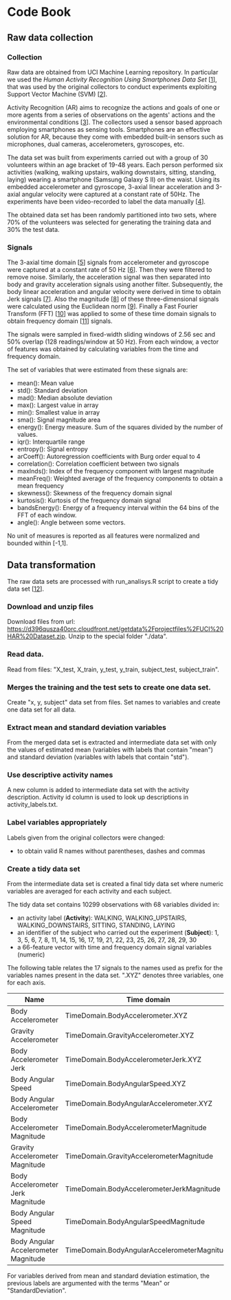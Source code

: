 Code Book
========

Raw data collection
-------------------

### Collection

Raw data are obtained from UCI Machine Learning repository. In particular we used
the *Human Activity Recognition Using Smartphones Data Set* [[1](#uci-har)],
that was used by the original collectors to conduct experiments exploiting
Support Vector Machine (SVM) [[2](#har-smart)].

Activity Recognition (AR) aims to recognize the actions and goals of one or more agents
from a series of observations on the agents' actions and the environmental conditions
[[3](#activity-recognition)]. The collectors used a sensor based approach employing
smartphones as sensing tools. Smartphones are an effective solution for AR, because
they come with embedded built-in sensors such as microphones, dual cameras, accelerometers,
gyroscopes, etc.

The data set was built from experiments carried out with a group of 30 volunteers
within an age bracket of 19-48 years. Each person performed six activities
(walking, walking upstairs, walking downstairs, sitting, standing, laying)
wearing a smartphone (Samsung Galaxy S II) on the waist. Using its embedded
accelerometer and gyroscope, 3-axial linear acceleration and 3-axial angular velocity
were captured at a constant rate of 50Hz. The experiments have been video-recorded
to label the data manually [[4](#har-smart2)].

The obtained data set has been randomly partitioned into two sets, where 70% of
the volunteers was selected for generating the training data and 30% the test data.

### Signals

The 3-axial time domain [[5](#time-domain)] signals from accelerometer and gyroscope
were captured at a constant rate of 50 Hz [[6](#hertz)]. Then they were filtered
to remove noise.
Similarly, the acceleration signal was then separated into body and gravity
acceleration signals using another filter.
Subsequently, the body linear acceleration and angular velocity were derived in time
to obtain Jerk signals [[7](#jerk)]. Also the magnitude [[8](#magnitude)] of these
three-dimensional signals were calculated using the Euclidean norm [[9](#euclidean-norm)]. 
Finally a Fast Fourier Transform (FFT) [[10](#fft)] was applied to some of these
time domain signals to obtain frequency domain [[11](#freq-domain)] signals.

The signals were sampled in fixed-width sliding windows of 2.56 sec and 50% 
overlap (128 readings/window at 50 Hz).
From each window, a vector of features was obtained by calculating variables
from the time and frequency domain.

The set of variables that were estimated from these signals are: 

*  mean(): Mean value
*  std(): Standard deviation
*  mad(): Median absolute deviation 
*  max(): Largest value in array
*  min(): Smallest value in array
*  sma(): Signal magnitude area
*  energy(): Energy measure. Sum of the squares divided by the number of values. 
*  iqr(): Interquartile range 
*  entropy(): Signal entropy
*  arCoeff(): Autoregression coefficients with Burg order equal to 4
*  correlation(): Correlation coefficient between two signals
*  maxInds(): Index of the frequency component with largest magnitude
*  meanFreq(): Weighted average of the frequency components to obtain a mean frequency
*  skewness(): Skewness of the frequency domain signal 
*  kurtosis(): Kurtosis of the frequency domain signal 
*  bandsEnergy(): Energy of a frequency interval within the 64 bins of the FFT
   of each window.
*  angle(): Angle between some vectors.

No unit of measures is reported as all features were normalized and bounded
within [-1,1].

Data transformation
-------------------

The raw data sets are processed with run_analisys.R script to create a tidy data
set [[12](#tidy-dataset)].

### Download and unzip files

Download files from url: https://d396qusza40orc.cloudfront.net/getdata%2Fprojectfiles%2FUCI%20HAR%20Dataset.zip.
Unzip to the special folder "./data".

### Read data.

Read from files: "X_test, X_train, y_test, y_train, subject_test, subject_train".

### Merges the training and the test sets to create one data set.

Create "x, y, subject" data set from files. Set names to variables and create one data set for all data.

### Extract mean and standard deviation variables

From the merged data set is extracted and intermediate data set with only the
values of estimated mean (variables with labels that contain "mean") and standard
deviation (variables with labels that contain "std").

### Use descriptive activity names

A new column is added to intermediate data set with the activity description.
Activity id column is used to look up descriptions in activity_labels.txt.

### Label variables appropriately

Labels given from the original collectors were changed:

* to obtain valid R names without parentheses, dashes and commas

### Create a tidy data set

From the intermediate data set is created a final tidy data set where numeric
variables are averaged for each activity and each subject.

The tidy data set contains 10299 observations with 68 variables divided in:

*  an activity label (__Activity__): WALKING, WALKING_UPSTAIRS, WALKING_DOWNSTAIRS, SITTING, STANDING, LAYING
*  an identifier of the subject who carried out the experiment (__Subject__):
   1, 3, 5, 6, 7, 8, 11, 14, 15, 16, 17, 19, 21, 22, 23, 25, 26, 27, 28, 29, 30
*  a 66-feature vector with time and frequency domain signal variables (numeric)

The following table relates the 17 signals to the names used as prefix for the
variables names present in the data set. ".XYZ" denotes three variables, one for each axis.

Name                                  | Time domain                                 | Frequency domain
------------------------------------- | ------------------------------------------- | ------------------------------------------------
Body Accelerometer                    | TimeDomain.BodyAccelerometer.XYZ            | FrequencyDomain.BodyAccelerometer.XYZ
Gravity Accelerometer                 | TimeDomain.GravityAccelerometer.XYZ         |
Body Accelerometer Jerk               | TimeDomain.BodyAccelerometerJerk.XYZ        | FrequencyDomain.BodyAccelerometerJerk.XYZ
Body Angular Speed                    | TimeDomain.BodyAngularSpeed.XYZ             | FrequencyDomain.BodyAngularSpeed.XYZ
Body Angular Accelerometer            | TimeDomain.BodyAngularAccelerometer.XYZ     |
Body Accelerometer Magnitude          | TimeDomain.BodyAccelerometerMagnitude       | FrequencyDomain.BodyAccelerometerMagnitude
Gravity Accelerometer Magnitude       | TimeDomain.GravityAccelerometerMagnitude    |
Body Accelerometer Jerk Magnitude     | TimeDomain.BodyAccelerometerJerkMagnitude   | FrequencyDomain.BodyAccelerometerJerkMagnitude
Body Angular Speed Magnitude          | TimeDomain.BodyAngularSpeedMagnitude        | FrequencyDomain.BodyAngularSpeedMagnitude
Body Angular Accelerometer Magnitude  | TimeDomain.BodyAngularAccelerometerMagnitude| FrequencyDomain.BodyAngularAccelerometerMagnitude

For variables derived from mean and standard deviation estimation, the previous labels
are argumented with the terms "Mean" or "StandardDeviation".